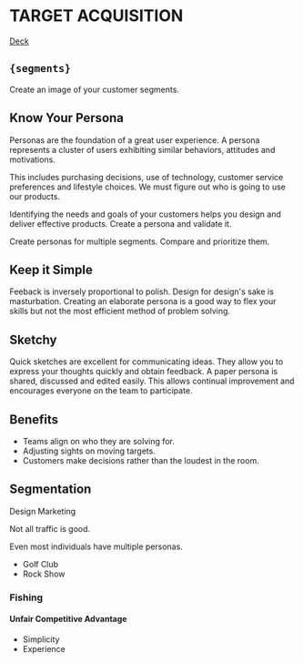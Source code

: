 # TARGET ACQUISITION
[Deck](http://slid.es/earth2travis/target-acquisition)

## ```{segments}```
Create an image of your customer segments.

## Know Your Persona

Personas are the foundation of a great user experience. A persona represents a cluster of users exhibiting similar behaviors, attitudes and motivations.

This includes purchasing decisions, use of technology, customer service preferences and lifestyle choices. We must figure out who is going to use our products.

Identifying the needs and goals of your customers helps you design and deliver effective products. Create a persona and validate it.

Create personas for multiple segments. Compare and prioritize them.

## Keep it Simple

Feeback is inversely proportional to polish. Design for design's sake is masturbation. Creating an elaborate persona is a good way to flex your skills but not the most efficient method of problem solving.

## Sketchy

Quick sketches are excellent for communicating ideas. They allow you to express your thoughts quickly and obtain feedback. A paper persona is shared, discussed and edited easily. This allows continual improvement and encourages everyone on the team to participate.


## Benefits

* Teams align on who they are solving for.
* Adjusting sights on moving targets.
* Customers make decisions rather than the loudest in the room.

## Segmentation
Design
Marketing

Not all traffic is good.

Even most individuals have multiple personas.

* Golf Club
* Rock Show

### Fishing
#### Unfair Competitive Advantage

* Simplicity
* Experience

